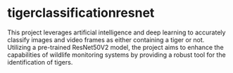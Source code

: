# tigerclassificationresnet
This project leverages artificial intelligence and deep learning to accurately classify images and video frames as either containing a tiger or not. Utilizing a pre-trained ResNet50V2 model, the project aims to enhance the capabilities of wildlife monitoring systems by providing a robust tool for the identification of tigers.
